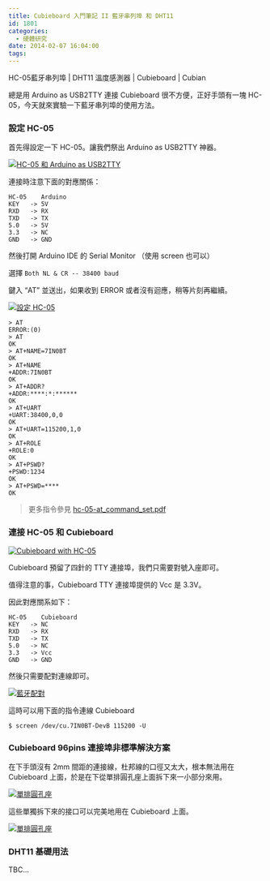```yaml
---
title: Cubieboard 入門筆記 II 藍牙串列埠 和 DHT11
id: 1801
categories:
  - 硬體研究
date: 2014-02-07 16:04:00
tags:
---
```


<!--markdown-->HC-05藍牙串列埠 | DHT11 溫度感測器 | Cubieboard | Cubian

總是用 Arduino as USB2TTY 連接 Cubieboard 很不方便，正好手頭有一塊 HC-05，今天就來實驗一下藍牙串列埠的使用方法。

<!--more-->

### 設定 HC-05

首先得設定一下 HC-05。讓我們祭出 Arduino as USB2TTY 神器。

[![HC-05 和 Arduino as USB2TTY](/wp-content/uploads/2014/02/CIMG2384-300x225.jpg)](/wp-content/uploads/2014/02/CIMG2384.jpg)

連接時注意下面的對應關係：

```
HC-05    Arduino
KEY   -> 5V
RXD   -> RX
TXD   -> TX
5.0   -> 5V
3.3   -> NC
GND   -> GND
```

然後打開 Arduino IDE 的 Serial Monitor （使用 screen 也可以）

選擇 `Both NL & CR -- 38400 baud`

鍵入 “AT” 並送出，如果收到 ERROR 或者沒有迴應，稍等片刻再繼續。

[![設定 HC-05](/wp-content/uploads/2014/02/設定HC-05-300x193.png)](/wp-content/uploads/2014/02/設定HC-05.png)

```
> AT
ERROR:(0)
> AT
OK
> AT+NAME=7IN0BT
OK
> AT+NAME
+ADDR:7IN0BT
OK
> AT+ADDR?
+ADDR:****:*:******
OK
> AT+UART
+UART:38400,0,0
OK
> AT+UART=115200,1,0
OK
> AT+ROLE
+ROLE:0
OK
> AT+PSWD?
+PSWD:1234
OK
> AT+PSWD=****
OK
```

> 更多指令參見 [hc-05-at_command_set.pdf](http://robopoly.epfl.ch/files/content/sites/robopoly/files/Tutoriels/bluetooth/hc-05-at_command_set.pdf)

### 連接 HC-05 和 Cubieboard

[![Cubieboard with HC-05](/wp-content/uploads/2014/02/CIMG2380-300x225.jpg)](/wp-content/uploads/2014/02/CIMG2380.jpg)

Cubieboard 預留了四針的 TTY 連接埠，我們只需要對號入座即可。

值得注意的事，Cubieboard TTY 連接埠提供的 Vcc 是 3.3V。

因此對應關系如下：

```
HC-05    Cubieboard
KEY   -> NC
RXD   -> RX
TXD   -> TX
5.0   -> NC
3.3   -> Vcc
GND   -> GND
```

然後只需要配對連線即可。

[![藍牙配對](/wp-content/uploads/2014/02/Bluetooth-Connection-300x216.png)](/wp-content/uploads/2014/02/Bluetooth-Connection.png)

這時可以用下面的指令連線 Cubieboard

```
$ screen /dev/cu.7IN0BT-DevB 115200 -U
```

### Cubieboard 96pins 連接埠非標準解決方案

在下手頭沒有 2mm 間距的連接線，杜邦線的口徑又太大，根本無法用在 Cubieboard 上面，於是在下從單排圓孔座上面拆下來一小部分來用。

[![單排圓孔座](/wp-content/uploads/2014/02/CIMG2375-300x225.jpg)](/wp-content/uploads/2014/02/CIMG2375.jpg)

這些單獨拆下來的接口可以完美地用在 Cubieboard 上面。

[![單排圓孔座](/wp-content/uploads/2014/02/CIMG2376-300x225.jpg)](/wp-content/uploads/2014/02/CIMG2376.jpg)

### DHT11 基礎用法

TBC...